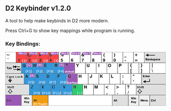 ## D2 Keybinder v1.2.0

A tool to help make keybinds in D2 more modern.

Press Ctrl+G to show key mappings while program is running.

### Key Bindings:
![KeyMap.png](KeyMap.png)